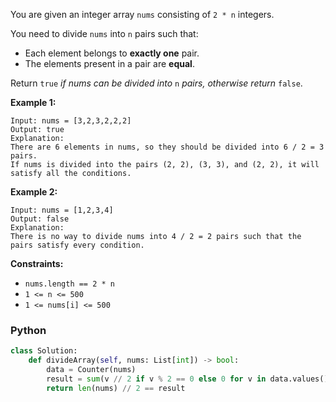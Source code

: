 You are given an integer array  `nums`  consisting of  `2 * n`  integers.

You need to divide  `nums`  into  `n`  pairs such that:

-   Each element belongs to  **exactly one**  pair.
-   The elements present in a pair are  **equal**.

Return  `true`  _if nums can be divided into_  `n`  _pairs, otherwise return_  `false`.

**Example 1:**
```
Input: nums = [3,2,3,2,2,2]
Output: true
Explanation: 
There are 6 elements in nums, so they should be divided into 6 / 2 = 3 pairs.
If nums is divided into the pairs (2, 2), (3, 3), and (2, 2), it will satisfy all the conditions.
```

**Example 2:**
```
Input: nums = [1,2,3,4]
Output: false
Explanation: 
There is no way to divide nums into 4 / 2 = 2 pairs such that the pairs satisfy every condition.
```

**Constraints:**

- `nums.length == 2 * n`
- `1 <= n <= 500`
- `1 <= nums[i] <= 500`


### Python
```python
class Solution:
    def divideArray(self, nums: List[int]) -> bool:
        data = Counter(nums)
        result = sum(v // 2 if v % 2 == 0 else 0 for v in data.values())
        return len(nums) // 2 == result
```